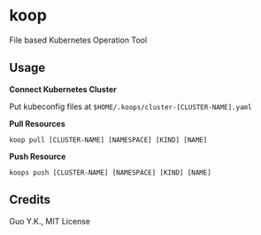 # koop

File based Kubernetes Operation Tool

## Usage

**Connect Kubernetes Cluster**

Put kubeconfig files at `$HOME/.koops/cluster-[CLUSTER-NAME].yaml`

**Pull Resources**

```shell
koop pull [CLUSTER-NAME] [NAMESPACE] [KIND] [NAME]
```

**Push Resource**

```shell
koops push [CLUSTER-NAME] [NAMESPACE] [KIND] [NAME]
```

## Credits

Guo Y.K., MIT License